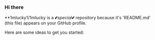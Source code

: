 ### Hi there

**1mlucky1/1mlucky   is a 💕_special_💕 repository because it's 'README.md' (this file) appears on your GitHub profile.

Here are some ideas to get you started:
